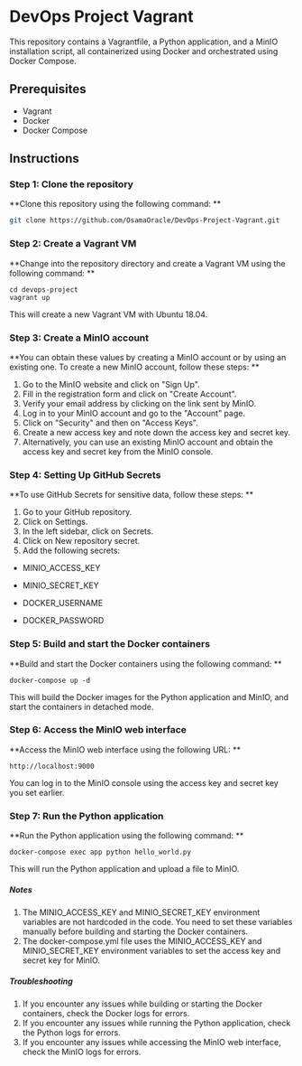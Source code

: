 # DevOps Project Vagrant

This repository contains a Vagrantfile, a Python application, and a MinIO installation script, all containerized using Docker and orchestrated using Docker Compose.

## Prerequisites

* Vagrant
* Docker
* Docker Compose

## Instructions

### Step 1: Clone the repository

**Clone this repository using the following command:
**
```bash
git clone https://github.com/OsamaOracle/DevOps-Project-Vagrant.git

```
###  Step 2: Create a Vagrant VM

**Change into the repository directory and create a Vagrant VM using the following command:
**

    cd devops-project
    vagrant up

This will create a new Vagrant VM with Ubuntu 18.04.

### Step 3: Create a MinIO account

**You can obtain these values by creating a MinIO account or by using an existing one. To create a new MinIO account, follow these steps:
**

1. Go to the MinIO website and click on "Sign Up".
2. Fill in the registration form and click on "Create Account".
3. Verify your email address by clicking on the link sent by MinIO.
4. Log in to your MinIO account and go to the "Account" page.
5. Click on "Security" and then on "Access Keys".
6. Create a new access key and note down the access key and secret key.
7. Alternatively, you can use an existing MinIO account and obtain the access key and secret key from the MinIO console.

### Step 4: Setting Up GitHub Secrets

**To use GitHub Secrets for sensitive data, follow these steps:
**

1. Go to your GitHub repository.
2. Click on Settings.
3. In the left sidebar, click on Secrets.
4. Click on New repository secret.
5. Add the following secrets:


- MINIO_ACCESS_KEY

- MINIO_SECRET_KEY

- DOCKER_USERNAME

- DOCKER_PASSWORD


### Step 5: Build and start the Docker containers

**Build and start the Docker containers using the following command:
**


    docker-compose up -d
	
	
	

This will build the Docker images for the Python application and MinIO, and start the containers in detached mode.

### Step 6: Access the MinIO web interface

**Access the MinIO web interface using the following URL:
**


    http://localhost:9000

You can log in to the MinIO console using the access key and secret key you set earlier.

### Step 7: Run the Python application

**Run the Python application using the following command:
**


    docker-compose exec app python hello_world.py
    
This will run the Python application and upload a file to MinIO.

##### Notes

1. The MINIO_ACCESS_KEY and MINIO_SECRET_KEY environment variables are not hardcoded in the code. You need to set these variables manually before building and starting the Docker containers.
2. The docker-compose.yml file uses the MINIO_ACCESS_KEY and MINIO_SECRET_KEY environment variables to set the access key and secret key for MinIO.

##### Troubleshooting

1. If you encounter any issues while building or starting the Docker containers, check the Docker logs for errors.
2. If you encounter any issues while running the Python application, check the Python logs for errors.
3. If you encounter any issues while accessing the MinIO web interface, check the MinIO logs for errors.



